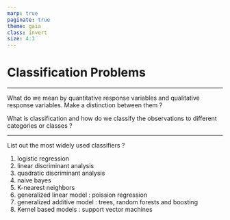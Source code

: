 ```yaml
---
marp: true
paginate: true
theme: gaia
class: invert
size: 4:3
---
```

# Classification Problems

---
What do we mean by quantitative response  variables  and qualitative response variables. Make a distinction between them ?

What is classification and how do we classify the observations to different categories or classes ?

---
List out the most widely used classifiers ?
1. logistic regression
2. linear discriminant analysis
3. quadratic discriminant analysis
4. naive bayes
5. K-nearest neighbors
6. generalized linear model : poission regression
7. generalized additive model : trees, random forests and boosting
8. Kernel based models : support vector machines